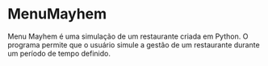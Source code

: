 # MenuMayhem
Menu Mayhem é uma simulação de um restaurante criada em Python. O programa permite que o usuário simule a gestão de um restaurante durante um período de tempo definido.
